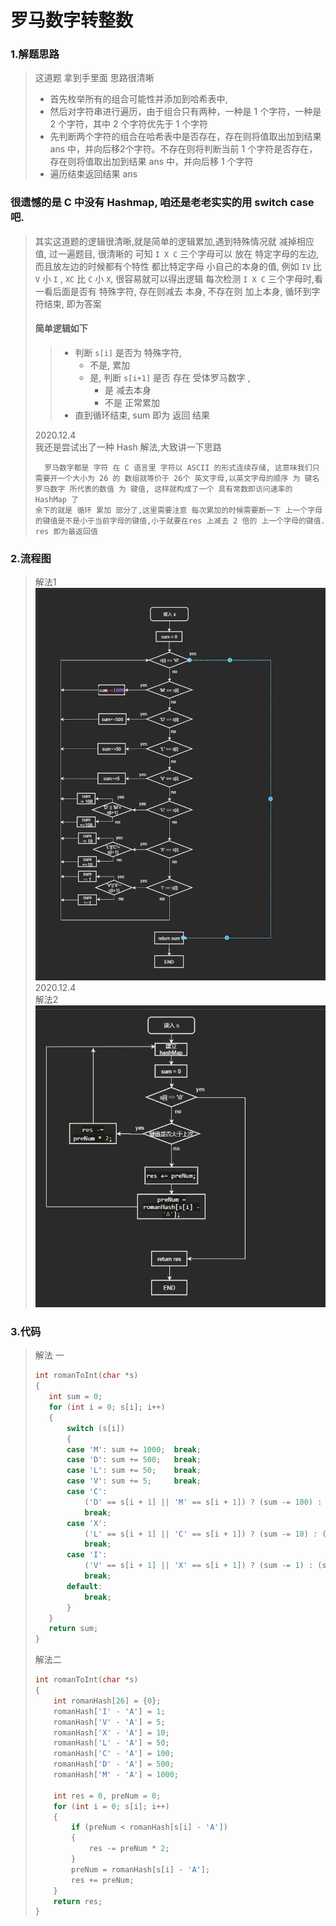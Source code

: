 # 罗马数字转整数

### 1.解题思路

> 这道题 拿到手里面 思路很清晰
> * 首先枚举所有的组合可能性并添加到哈希表中, 
> * 然后对字符串进行遍历，由于组合只有两种，一种是 1 个字符，一种是 2 个字符，其中 2 个字符优先于 1 个字符
> * 先判断两个字符的组合在哈希表中是否存在，存在则将值取出加到结果 ans 中，并向后移2个字符。不存在则将判断当前 1 个字符是否存在，存在则将值取出加到结果 ans 中，并向后移 1 个字符
> * 遍历结束返回结果 ans    
### 很遗憾的是 C 中没有 Hashmap, 咱还是老老实实的用 switch case 吧.
>
> 其实这道题的逻辑很清晰,就是简单的逻辑累加,遇到特殊情况就 减掉相应 值, 过一遍题目, 很清晰的 可知 `I X C` 三个字母可以 放在 特定字母的左边,而且放左边的时候都有个特性 都比特定字母 小自己的本身的值, 例如 `IV` 比 `V` 小 `I` , `XC` 比 `C` 小 `X`, 很容易就可以得出逻辑 每次检测 `I X C` 三个字母时,看一看后面是否有 特殊字符, 存在则减去 本身, 不存在则 加上本身, 循环到字符结束, 即为答案  
> #### 简单逻辑如下
>> * 判断 `s[i]` 是否为 特殊字符, 
>>      * 不是, 累加
>>      * 是,   判断 `s[i+1]` 是否 存在 受体罗马数字 ,
>>          * 是    减去本身
>>          * 不是  正常累加
>> * 直到循环结束, sum 即为 返回 结果
>> 
> 2020.12.4  
>我还是尝试出了一种 Hash 解法,大致讲一下思路  
>```
>   罗马数字都是 字符 在 C 语言里 字符以 ASCII 的形式连续存储, 这意味我们只需要开一个大小为 26 的 数组就等价于 26个 英文字母,以英文字母的顺序 为 键名 罗马数字 所代表的数值 为 键值, 这样就构成了一个 具有常数即访问速率的 HashMap 了
>余下的就是 循环 累加 部分了,这里需要注意 每次累加的时候需要断一下 上一个字母的键值是不是小于当前字母的键值,小于就要在res 上减去 2 倍的 上一个字母的键值. res 即为最返回值
>```


### 2.流程图
>解法1
> ![alte](flow13.png)
>2020.12.4  
>解法2 
> ![alte](flow13_2.png)


### 3.代码

>解法 一
>```c
> int romanToInt(char *s)
>{
>    int sum = 0;
>    for (int i = 0; s[i]; i++)
>    {
>        switch (s[i])
>        {
>        case 'M': sum += 1000;  break;
>        case 'D': sum += 500;   break;
>        case 'L': sum += 50;    break;
>        case 'V': sum += 5;     break;
>        case 'C':
>            ('D' == s[i + 1] || 'M' == s[i + 1]) ? (sum -= 100) : (sum += 100);
>            break;
>        case 'X':
>            ('L' == s[i + 1] || 'C' == s[i + 1]) ? (sum -= 10) : (sum += 10);
>            break;
>        case 'I':
>            ('V' == s[i + 1] || 'X' == s[i + 1]) ? (sum -= 1) : (sum += 1);
>            break;
>        default:
>            break;
>        }
>    }
>    return sum;
>}
>```
> 解法二  
>```c
> int romanToInt(char *s)
> {
>     int romanHash[26] = {0};
>     romanHash['I' - 'A'] = 1;
>     romanHash['V' - 'A'] = 5;
>     romanHash['X' - 'A'] = 10;
>     romanHash['L' - 'A'] = 50;
>     romanHash['C' - 'A'] = 100;
>     romanHash['D' - 'A'] = 500;
>     romanHash['M' - 'A'] = 1000;
> 
>     int res = 0, preNum = 0;
>     for (int i = 0; s[i]; i++)
>     {
>         if (preNum < romanHash[s[i] - 'A'])
>         {
>             res -= preNum * 2;
>         }
>         preNum = romanHash[s[i] - 'A'];
>         res += preNum;
>     }
>     return res;
> }
>```